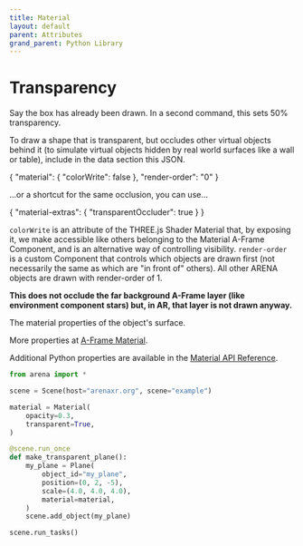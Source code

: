 ```yaml
---
title: Material
layout: default
parent: Attributes
grand_parent: Python Library
---
```


# Transparency

Say the box has already been drawn. In a second command, this sets 50% transparency.

To draw a shape that is transparent, but occludes other virtual objects behind it (to simulate virtual objects hidden by real world surfaces like a wall or table), include in the data section this JSON.

{ "material": { "colorWrite": false }, "render-order": "0" }

...or a shortcut for the same occlusion, you can use...

{ "material-extras": { "transparentOccluder": true } }

`colorWrite` is an attribute of the THREE.js Shader Material that, by exposing it, we make accessible like others belonging to the Material A-Frame Component, and is an alternative way of controlling visibility. `render-order` is a custom Component that controls which objects are drawn first (not necessarily the same as which are "in front of" others). All other ARENA objects are drawn with render-order of 1.

**This does not occlude the far background A-Frame layer (like environment component stars) but, in AR, that layer is not drawn anyway.**

The material properties of the object's surface.

More properties at <a href='https://aframe.io/docs/1.5.0/components/material.html'>A-Frame Material</a>.


Additional Python properties are available in the [Material API Reference](/content/python-api/attributes/material).

```python
from arena import *

scene = Scene(host="arenaxr.org", scene="example")

material = Material(
    opacity=0.3,
    transparent=True,
)

@scene.run_once
def make_transparent_plane():
    my_plane = Plane(
        object_id="my_plane",
        position=(0, 2, -5),
        scale=(4.0, 4.0, 4.0),
        material=material,
    )
    scene.add_object(my_plane)

scene.run_tasks()
```

